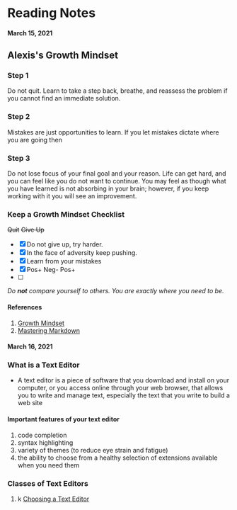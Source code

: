 # Reading Notes
#### March 15, 2021
## Alexis's Growth Mindset

### Step 1
Do not quit. Learn to take a step back, breathe, and reassess the problem if you cannot find an immediate solution.

### Step 2
Mistakes are just opportunities to learn. If you let mistakes dictate where you are going then

### Step 3
Do not lose focus of your final goal and your reason. Life can get hard, and you can feel like you do not want to continue. You may feel as though what you have learned is not absorbing in your brain; however, if you keep working with it you will see an improvement.


### Keep a Growth Mindset Checklist
~~Quit~~ ~~Give Up~~ 
- [x] Do not give up, try harder.
- [x] In the face of adversity keep pushing.
- [x] Learn from your mistakes
- [x] Pos+ Neg- Pos+
- [ ] 
_Do **not** compare yourself to others. You are exactly where you need to be._

#### References
1. [Growth Mindset](https://www.atlassian.com/blog/inside-atlassian/growth-mindset)
2. [Mastering Markdown](https://guides.github.com/features/mastering-markdown/)

#### March 16, 2021
### What is a Text Editor
- A text editor is a piece of software that you download and install on
your computer, or you access online through your web browser, that
allows you to write and manage text, especially the text that you write
to build a web site
#### Important features of your text editor
1. code completion
2. syntax highlighting
3. variety of themes (to reduce eye strain and
fatigue) 
4. the ability to choose from a healthy selection of
extensions available when you need them
### Classes of Text Editors
1. k
[Choosing a Text Editor](https://codefellows.github.io/code-102-guide/curriculum/class-02/Choosing-A-Text-Editor--The-Older-Coder.pdf)
